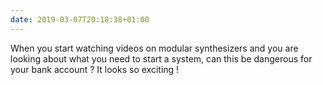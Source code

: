 ```yaml
---
date: 2019-03-07T20:18:38+01:00
---
```

When you start watching videos on modular synthesizers and you are looking about what you need to start a system, can this be dangerous for your bank account ?
It looks so exciting !